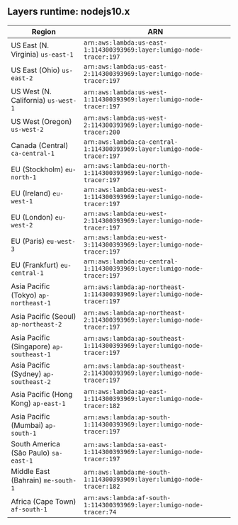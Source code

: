 Layers runtime: nodejs10.x
----
| Region | ARN |
| --- | --- |
|US East (N. Virginia)  `us-east-1`|`arn:aws:lambda:us-east-1:114300393969:layer:lumigo-node-tracer:197`|
|US East (Ohio)  `us-east-2`|`arn:aws:lambda:us-east-2:114300393969:layer:lumigo-node-tracer:197`|
|US West (N. California)  `us-west-1`|`arn:aws:lambda:us-west-1:114300393969:layer:lumigo-node-tracer:197`|
|US West (Oregon)  `us-west-2`|`arn:aws:lambda:us-west-2:114300393969:layer:lumigo-node-tracer:200`|
|Canada (Central)  `ca-central-1`|`arn:aws:lambda:ca-central-1:114300393969:layer:lumigo-node-tracer:197`|
|EU (Stockholm)  `eu-north-1`|`arn:aws:lambda:eu-north-1:114300393969:layer:lumigo-node-tracer:197`|
|EU (Ireland)  `eu-west-1`|`arn:aws:lambda:eu-west-1:114300393969:layer:lumigo-node-tracer:197`|
|EU (London)  `eu-west-2`|`arn:aws:lambda:eu-west-2:114300393969:layer:lumigo-node-tracer:197`|
|EU (Paris)  `eu-west-3`|`arn:aws:lambda:eu-west-3:114300393969:layer:lumigo-node-tracer:197`|
|EU (Frankfurt)  `eu-central-1`|`arn:aws:lambda:eu-central-1:114300393969:layer:lumigo-node-tracer:197`|
|Asia Pacific (Tokyo)  `ap-northeast-1`|`arn:aws:lambda:ap-northeast-1:114300393969:layer:lumigo-node-tracer:197`|
|Asia Pacific (Seoul)  `ap-northeast-2`|`arn:aws:lambda:ap-northeast-2:114300393969:layer:lumigo-node-tracer:197`|
|Asia Pacific (Singapore)  `ap-southeast-1`|`arn:aws:lambda:ap-southeast-1:114300393969:layer:lumigo-node-tracer:197`|
|Asia Pacific (Sydney)  `ap-southeast-2`|`arn:aws:lambda:ap-southeast-2:114300393969:layer:lumigo-node-tracer:197`|
|Asia Pacific (Hong Kong)  `ap-east-1`|`arn:aws:lambda:ap-east-1:114300393969:layer:lumigo-node-tracer:182`|
|Asia Pacific (Mumbai)  `ap-south-1`|`arn:aws:lambda:ap-south-1:114300393969:layer:lumigo-node-tracer:197`|
|South America (São Paulo)  `sa-east-1`|`arn:aws:lambda:sa-east-1:114300393969:layer:lumigo-node-tracer:197`|
|Middle East (Bahrain)  `me-south-1`|`arn:aws:lambda:me-south-1:114300393969:layer:lumigo-node-tracer:182`|
|Africa (Cape Town)  `af-south-1`|`arn:aws:lambda:af-south-1:114300393969:layer:lumigo-node-tracer:74`|
